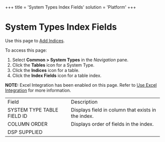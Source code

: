 +++
title = 'System Types Index Fields'
solution = 'Platform'
+++

# System Types Index Fields

<div class="use">

Use this page to [Add Indices](../Use_Cases/Add_Indices).

</div>

To access this page:

1.  Select <span style="font-weight: bold;">Common \> System
    Types</span> in the *Navigation* pane.
2.  Click the **Tables** icon for a System Type.
3.  Click the **Indices** icon for a table.
4.  Click the **Index Fields** icon for a table index.

<span style="font-weight: bold;">NOTE:</span> Excel Integration has been
enabled on this page. Refer to [Use Excel
Integration](../../Excel_Int/Use_Excel_Integration) for more
information.

|                            |                                                    |
| -------------------------- | -------------------------------------------------- |
| Field                      | Description                                        |
| SYSTEM TYPE TABLE FIELD ID | Displays field in column that exists in the index. |
| COLUMN ORDER               | Displays order of fields in the index.             |
| DSP SUPPLIED               |                                                    |
